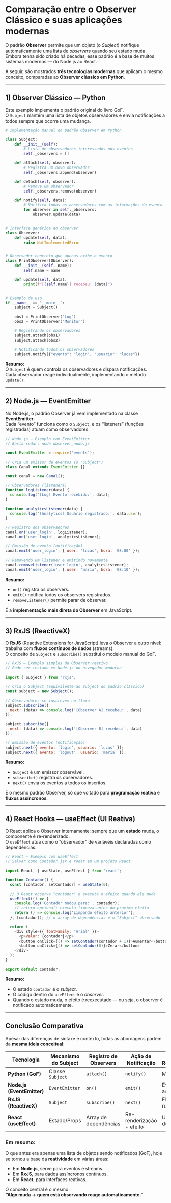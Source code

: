 # Comparação entre o Observer Clássico e suas aplicações modernas

O padrão **Observer** permite que um objeto (o *Subject*) notifique automaticamente uma lista de *observers* quando seu estado muda.  
Embora tenha sido criado há décadas, esse padrão é a base de muitos sistemas modernos — do Node.js ao React.

A seguir, são mostrados **três tecnologias modernas** que aplicam o mesmo conceito, comparadas ao **Observer clássico em Python**.

---

## 1) Observer Clássico — Python

Este exemplo implementa o padrão original do livro GoF.  
O `Subject` mantém uma lista de objetos observadores e envia notificações a todos sempre que ocorre uma mudança.

```python
# Implementação manual do padrão Observer em Python

class Subject:
    def __init__(self):
        # Lista de observadores interessados nos eventos
        self._observers = []

    def attach(self, observer):
        # Registra um novo observador
        self._observers.append(observer)

    def detach(self, observer):
        # Remove um observador
        self._observers.remove(observer)

    def notify(self, data):
        # Notifica todos os observadores com as informações do evento
        for observer in self._observers:
            observer.update(data)


# Interface genérica do observer
class Observer:
    def update(self, data):
        raise NotImplementedError


# Observador concreto que apenas exibe o evento
class PrintObserver(Observer):
    def __init__(self, name):
        self.name = name

    def update(self, data):
        print(f"[{self.name}] recebeu: {data}")


# Exemplo de uso
if __name__ == "__main__":
    subject = Subject()

    obs1 = PrintObserver("Log")
    obs2 = PrintObserver("Monitor")

    # Registrando os observadores
    subject.attach(obs1)
    subject.attach(obs2)

    # Notificando todos os observadores
    subject.notify({"evento": "login", "usuario": "lucas"})
```

**Resumo:**  
O `Subject` é quem controla os observadores e dispara notificações.  
Cada observador reage individualmente, implementando o método `update()`.

---

## 2) Node.js — EventEmitter

No Node.js, o padrão Observer já vem implementado na classe **EventEmitter**.  
Cada “evento” funciona como o `Subject`, e os “listeners” (funções registradas) atuam como observadores.

```javascript
// Node.js — Exemplo com EventEmitter
// Basta rodar: node observer_node.js

const EventEmitter = require('events');

// Cria um emissor de eventos (o "Subject")
class Canal extends EventEmitter {}

const canal = new Canal();

// Observadores (listeners)
function logListener(data) {
  console.log('[Log] Evento recebido:', data);
}

function analyticsListener(data) {
  console.log('[Analytics] Usuário registrado:', data.user);
}

// Registro dos observadores
canal.on('user_login', logListener);
canal.on('user_login', analyticsListener);

// Emissão de evento (notificação)
canal.emit('user_login', { user: 'lucas', hora: '08:00' });

// Removendo um listener e emitindo novamente
canal.removeListener('user_login', analyticsListener);
canal.emit('user_login', { user: 'maria', hora: '08:10' });
```

**Resumo:**  
- `on()` registra os observers.  
- `emit()` notifica todos os observers registrados.  
- `removeListener()` permite parar de observar.  

É a **implementação mais direta do Observer** em JavaScript.

---

## 3) RxJS (ReactiveX)

O **RxJS** (Reactive Extensions for JavaScript) leva o Observer a outro nível: trabalha com **fluxos contínuos de dados** (streams).  
O conceito de `Subject` e `subscribe()` substitui o modelo manual do GoF.

```javascript
// RxJS — Exemplo simples de Observer reativo
// Pode ser testado em Node.js ou navegador moderno

import { Subject } from 'rxjs';

// Cria o Subject (equivalente ao Subject do padrão clássico)
const subject = new Subject();

// Observadores se inscrevem no fluxo
subject.subscribe({
  next: (data) => console.log('[Observer A] recebeu:', data)
});

subject.subscribe({
  next: (data) => console.log('[Observer B] recebeu:', data)
});

// Emissão de eventos (notificação)
subject.next({ evento: 'login', usuario: 'lucas' });
subject.next({ evento: 'logout', usuario: 'maria' });
```

**Resumo:**  
- `Subject` é um emissor observável.  
- `subscribe()` registra os observadores.  
- `next()` envia os eventos a todos os inscritos.  

É o mesmo padrão Observer, só que voltado para **programação reativa** e **fluxos assíncronos**.

---

## 4) React Hooks — useEffect (UI Reativa)

O React aplica o Observer internamente: sempre que um **estado** muda, o componente é re-renderizado.  
O `useEffect` atua como o “observador” de variáveis declaradas como dependências.

```javascript
// React — Exemplo com useEffect
// Salvar como Contador.jsx e rodar em um projeto React

import React, { useState, useEffect } from 'react';

function Contador() {
  const [contador, setContador] = useState(0);

  // O React observa "contador" e executa o efeito quando ele muda
  useEffect(() => {
    console.log('Contador mudou para:', contador);
    // return opcional: executa limpeza antes do próximo efeito
    return () => console.log('Limpando efeito anterior');
  }, [contador]); // o array de dependências é o "Subject" observado

  return (
    <div style={{ fontFamily: 'Arial' }}>
      <p>Valor: {contador}</p>
      <button onClick={() => setContador(contador + 1)}>Aumentar</button>
      <button onClick={() => setContador(0)}>Zerar</button>
    </div>
  );
}

export default Contador;
```

**Resumo:**  
- O estado `contador` é o *subject*.  
- O código dentro do `useEffect` é o *observer*.  
- Quando o estado muda, o efeito é reexecutado — ou seja, o observer é notificado automaticamente.

---

## Conclusão Comparativa

Apesar das diferenças de sintaxe e contexto, todas as abordagens partem da **mesma ideia conceitual**:

| Tecnologia | Mecanismo do Subject | Registro de Observers | Ação de Notificação | Tipo de Reatividade |
|-------------|----------------------|------------------------|---------------------|----------------------|
| **Python (GoF)** | Classe `Subject` | `attach()` | `notify()` | Manual |
| **Node.js (EventEmitter)** | `EventEmitter` | `on()` | `emit()` | Eventos assíncronos |
| **RxJS (ReactiveX)** | `Subject` | `subscribe()` | `next()` | Fluxo reativo |
| **React (useEffect)** | Estado/Props | Array de dependências | Re-renderização + efeito | UI declarativa |

### Em resumo:
O que antes era apenas uma lista de objetos sendo notificados (GoF), hoje se tornou a base da **reatividade** em várias áreas:
- Em **Node.js**, serve para eventos e streams.
- Em **RxJS**, para dados assíncronos contínuos.
- Em **React**, para interfaces reativas.

O conceito central é o mesmo:  
**“Algo muda → quem está observando reage automaticamente.”**
